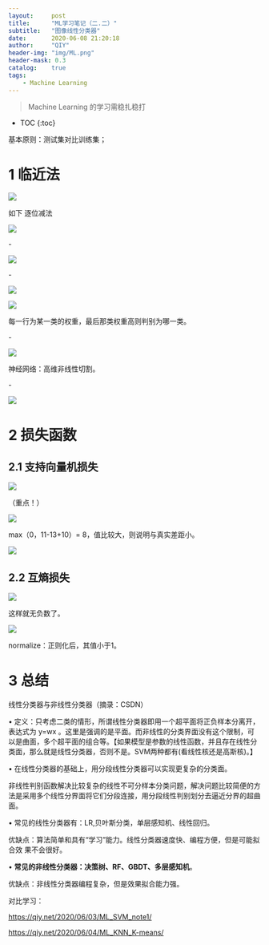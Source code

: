 ```yaml
---
layout:     post
title:      "ML学习笔记（二.二）"
subtitle:   "图像线性分类器"
date:       2020-06-08 21:20:18
author:     "QIY"
header-img: "img/ML.png"
header-mask: 0.3 
catalog:    true
tags:
    - Machine Learning
---
```



> Machine Learning 的学习需稳扎稳打

* TOC
{:toc}

基本原则：测试集对比训练集；
# 1 临近法

![](/img/in-post/200608_classifier//8633c91db3e17d58fc19a1b082c39137.png)

如下 逐位减法

![](/img/in-post/200608_classifier//a04b963e7cab84e6a81e0efc3426258b.png)

\-

![](/img/in-post/200608_classifier//14dd1069ed97b1230639201a5cd82cf3.png)

\-

![](/img/in-post/200608_classifier//4695f0da2861e6f1f43dfa98998ac6c7.png)

![](/img/in-post/200608_classifier//df21750fcccc591d97c5721337e7fe41.png)

每一行为某一类的权重，最后那类权重高则判别为哪一类。

\-

![](/img/in-post/200608_classifier//c499ee95a09c6d8adb81e143bbae47f8.png)

神经网络：高维非线性切割。

\-

![](/img/in-post/200608_classifier//86f78edcbb08ea7a0d2e8cac66c9b002.png)

# 2 损失函数

## 2.1 支持向量机损失

![](/img/in-post/200608_classifier//90674bc95ab2c6323d7bb65ae4aaa65b.png)

（重点！）

![](/img/in-post/200608_classifier//7f6981897132be661de5649599218fca.png)

max（0，11-13+10）= 8，值比较大，则说明与真实差距小。

![](/img/in-post/200608_classifier//5755990dc81f9e18d91de135d80b15bc.png)

## 2.2 互熵损失

![](/img/in-post/200608_classifier//fc44685550f8e47a0435d6268bdfab0f.png)

这样就无负数了。

![](/img/in-post/200608_classifier//50ca5d0c3dffb0c4e6c795804bc7c1cd.png)

normalize：正则化后，其值小于1。

# 3 总结

线性分类器与非线性分类器（摘录：CSDN）

• 定义：只考虑二类的情形，所谓线性分类器即用一个超平面将正负样本分离开，表达式为
y=wx
。这里是强调的是平面。而非线性的分类界面没有这个限制，可以是曲面，多个超平面的组合等。【如果模型是参数的线性函数，并且存在线性分类面，那么就是线性分类器，否则不是。SVM两种都有(看线性核还是高斯核)。】

• 在线性分类器的基础上，用分段线性分类器可以实现更复杂的分类面。

非线性判别函数解决比较复杂的线性不可分样本分类问题，解决问题比较简便的方法是采用多个线性分界面将它们分段连接，用分段线性判别划分去逼近分界的超曲面。

• 常见的线性分类器有：LR,贝叶斯分类，单层感知机、线性回归。

优缺点：算法简单和具有“学习”能力。线性分类器速度快、编程方便，但是可能拟合效
果不会很好。

• **常见的非线性分类器：决策树、RF、GBDT、多层感知机**。

优缺点：非线性分类器编程复杂，但是效果拟合能力强。

对比学习：

<https://qiy.net/2020/06/03/ML_SVM_note1/>

<https://qiy.net/2020/06/04/ML_KNN_K-means/>
